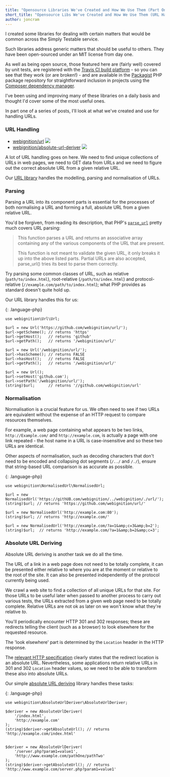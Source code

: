 ```yaml
---
title: "Opensource Libraries We've Created and How We Use Them (Part One: URL Handling)"
short_title: "Opensource Libs We've Created and How We Use Them (URL Handling)"
author: joncram
---
```

    
I created some libraries for dealing with certain matters that would be common
across the Simply Testable service.

Such libraries address generic matters that should be useful to others. They
have been open-sourced under an MIT license from day one.

As well as being open source, those featured here are (fairly well) covered
by unit tests, are registered with the [Travis CI build platform](https://travis-ci.org/)
\- so you can see that they work (or are broken!) \- and are available
in the [Packagist](https://packagist.org/) PHP package repository
for straightforward inclusion in projects using the [Composer dependency manager](https://getcomposer.org/).

I've been using and improving many of these libraries on a daily basis and
thought I'd cover some of the most useful ones.

In part one of a series of posts, I'll look at what we've
created and use for handling URLs.
    

### URL Handling

<ul class="repository-list">
    <li class="repository-list-item">
        <i class="fab fa-github repository-list-icon"></i>
        <a href="https://github.com/webignition/url">webignition/url</a>
        <a class="build-status" href="http://travis-ci.org/webignition/url"><img src="https://secure.travis-ci.org/webignition/url.png?branch=master" /></a>
    </li>
    <li class="repository-list-item">
        <i class="fab fa-github repository-list-icon"></i>
        <a href="https://github.com/webignition/absolute-url-deriver">webignition/absolute-url-deriver</a>
        <a class="build-status" href="http://travis-ci.org/webignition/absolute-url-deriver"><img src="https://secure.travis-ci.org/webignition/absolute-url-deriver.png?branch=master" /></a>
    </li>
</ul>

A lot of URL handling goes on here. We need to find unique collections of URLs
in web pages, we need to GET data from URLs and we need to figure out the
correct absolute URL from a given relative URL.

Our [URL library](https://github.com/webignition/url) handles the modelling, parsing
and normalisation of URLs.
    
### Parsing

Parsing a URL into its component parts is essential for the processes of
both normalising a URL and forming a full, absolute URL from a given
relative URL.

You'd be forgiven, from reading its description, that PHP's [`parse_url`](http://php.net/manual/en/function.parse-url.php)
pretty much covers URL parsing:
        
> This function parses a URL and returns an associative array containing any of
> the various components of the URL that are present.
> 
> This function is not meant to validate the given URL, it only breaks it
> up into the above listed parts. Partial URLs are also accepted, parse_url()
> tries its best to parse them correctly.
    
Try parsing some common classes of URL, such as relative (<code>path/to/index.html</code>), root-relative
(<code>/path/to/index.html</code>) and protocol-relative (<code>//example.com/path/to/index.html</code>);
what PHP provides as standard doesn't quite hold up.    
    
Our URL library handles this for us:
    
{: .language-php}

    use webignition\Url\Url;
    
    $url = new Url('https://github.com/webignition/url/');
    $url->getScheme(); // returns 'https'
    $url->getHost();   // returns 'github'
    $url->getPath();   // returns '/webignition/url/'
    
    $url = new Url('/webignition/url/');
    $url->hasScheme(); // returns FALSE
    $url->hasHost();   // returns FALSE
    $url->getPath();   // returns '/webignition/url/'
    
    $url = new Url();
    $url->setHost('github.com');
    $url->setPath('/webignition/url/');
    (string)$url;      // returns '//github.com/webignition/url'


### Normalisation
   
Normalisation is a crucial feature for us. We often need to see if two URLs
are equivalent without the expense of an HTTP request to compare resources
themselves.

For example, a web page containing what appears to be two links, `http://Example.com/`
and `http://example.com`, is actually a page with one link repeated \- the host name
in a URL is case-insensitive and so these two URLs are identical.

Other aspects of normalisation, such as decoding characters that don't need
to be encoded and collapsing dot segments (`/../` and `/./`),
ensure that string-based URL comparison is as accurate as possible.
    
{: .language-php}

    use webignition\NormalisedUrl\NormalisedUrl;
    
    $url = new NormalisedUrl('https://githUB.com/webignition/../webignition/./url/');
    (string)$url; // returns 'https://github.com/webignition/url/'
    
    $url = new NormalisedUrl('http://example.com:80');
    (string)$url; // returns 'http://example.com/'
    
    $url = new NormalisedUrl('http://example.com/?a=1&amp;c=3&amp;b=2');
    (string)$url;  // returns 'http://example.com/?a=1&amp;b=2&amp;c=3';


### Absolute URL Deriving
    
Absolute URL deriving is another task we do all the time.

The URL of a link in a web page does not need to be totally complete, it
can be presented either relative to where you are at the moment or relative
to the root of the site. It can also be presented independently of the protocol
currently being used.

We crawl a web site to find a collection of all unique URLs for that site.
For those URLs to be useful later when passed to another process to carry
out various tests, the URLs extracted from a given web page need to be
totally complete. Relative URLs are not ok as later on we won't know what
they're relative *to*.

You'll periodically encounter HTTP 301 and 302 responses; these are redirects
telling the client (such as a browser) to look elsewhere for the requested
resource.

The 'look elsewhere' part is determined by the `Location` header
in the HTTP response.

The [relevant HTTP specification](http://www.w3.org/Protocols/rfc2616/rfc2616-sec14.html#sec14.30)
clearly states that the redirect location is an absolute URL. Nevertheless,
some applications return relative URLs in 301 and 302 <code>Location</code>
header values, so we need to be able to transform these also into absolute
URLs.

Our simple [absolute URL deriving](https://github.com/webignition/absolute-url-deriver) library handles these tasks:
    
{: .language-php}

    use webignition\AbsoluteUrlDeriver\AbsoluteUrlDeriver;
    
    $deriver = new AbsoluteUrlDeriver(
        '/index.html',
        'http://example.com'
    );
    (string)$deriver->getAbsoluteUrl(); // returns 'http://example.com/index.html'
    
    
    $deriver = new AbsoluteUrlDeriver(
        '/server.php?param1=value1',
        'http://www.example.com/pathOne/pathTwo'
    );
    (string)$deriver->getAbsoluteUrl(); // returns 'http://www.example.com/server.php?param1=value1'

